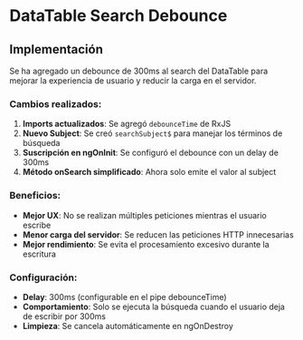 # DataTable Search Debounce

## Implementación

Se ha agregado un debounce de 300ms al search del DataTable para mejorar la experiencia de usuario y reducir la carga en el servidor.

### Cambios realizados:

1. **Imports actualizados**: Se agregó `debounceTime` de RxJS
2. **Nuevo Subject**: Se creó `searchSubject$` para manejar los términos de búsqueda
3. **Suscripción en ngOnInit**: Se configuró el debounce con un delay de 300ms
4. **Método onSearch simplificado**: Ahora solo emite el valor al subject

### Beneficios:

- **Mejor UX**: No se realizan múltiples peticiones mientras el usuario escribe
- **Menor carga del servidor**: Se reducen las peticiones HTTP innecesarias
- **Mejor rendimiento**: Se evita el procesamiento excesivo durante la escritura

### Configuración:

- **Delay**: 300ms (configurable en el pipe debounceTime)
- **Comportamiento**: Solo se ejecuta la búsqueda cuando el usuario deja de escribir por 300ms
- **Limpieza**: Se cancela automáticamente en ngOnDestroy
